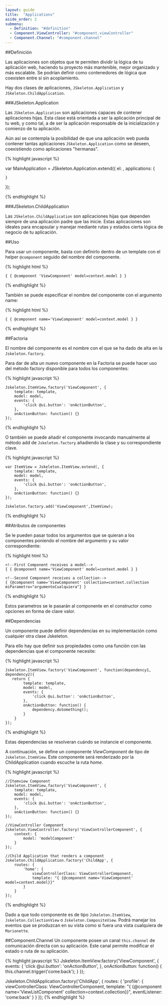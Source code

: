 ```yaml
---
layout: guide
title:  "Applications"
aside_order: 2
submenu:
  - Definition: "#definition"
  - Component.ViewController: "#component.viewController"
  - Component.Channel: "#component.channel"
---
```


##Definición

Las aplicaciones son objetos que te permiten dividir la lógica de tu aplicación web, haciendo tu proyecto más mantenible, mejor organizado y más escalable. Se podrían definir como contenedores de lógica que coexisten entre sí sin acoplamiento.

Hay dos clases de aplicaciones, `JSkeleton.Application` y `JSkeleton.ChildApplication`.

###JSkeleton.Application

Las `JSkeleton.Application` son aplicaciones capaces de contener aplicaciones hijas. Esta clase está orientada a ser la aplicación principal de tu web, y como tal, a de ser la aplicación responsable de la inicialización y comienzo de tu aplicación.

Aún así se contempla la posibilidad de que una aplicación web pueda contener tantas aplicaciones `JSkeleton.Application` como se deseen, coexistiendo como aplicaciones "hermanas".

{% highlight javascript %}


var MainApplication = JSkeleton.Application.extend({
     el: ,
     applications: {
        
    }
});

{% endhighlight %}

###JSkeleton.ChildApplication

Las `JSkeleton.ChildApplication` son aplicaciones hijas que dependen siempre de una aplicación padre que las inicie. Estas aplicaciones son ideales para encapsular y manejar mediante rutas y estados cierta lógica de negocio de tu aplicación.

##Uso

Para usar un componente, basta con definirlo dentro de un template con el helper `@component` seguido del nombre del componente.

{% highlight html %}

    { { @component 'ViewComponent' model=context.model } }

{% endhighlight %}

También se puede especificar el nombre del componente con el argumento name:


{% highlight html %}

    { { @component name='ViewComponent' model=context.model } }

{% endhighlight %}


##Factoria

El nombre del componente es el nombre con el que se ha dado de alta en la `Jskeleton.factory`.

Para dar de alta un nuevo componente en la Factoria se puede hacer uso del método factory disponible para todos los componentes:

{% highlight javascript %}
 
    Jskeleton.ItemView.factory('ViewComponent', {
        template: template,
        model: model,
        events: {
            'click @ui.button': 'onActionButton',
        },
        onActionButton: function() {}
    });

{% endhighlight %}

O también se puede añadir el componente invocando manualmente al método add de `Jskeleton.factory` añadiendo la clase y su correspondiente clave.

{% highlight javascript %}
 
    var ItemView = Jskeleton.ItemView.extend(, {
        template: template,
        model: model,
        events: {
            'click @ui.button': 'onActionButton',
        },
        onActionButton: function() {}
    });

    Jskeleton.factory.add('ViewComponent',ItemView);

{% endhighlight %}

##Atributos de componentes

Se le pueden pasar todos los argumentos que se quieran a los componentes poniendo el nombre del argumento y su valor correspondiente:

{% highlight html %}

    <!--First Component receives a model-->
    { { @component name='ViewComponent' model=context.model } }

    <!--Second Component receives a collection-->
    { {@component name='ViewComponent' collection=context.collection miParametro="argumentoCualquiera"} }

{% endhighlight %}

Estos parametros se le pasarán al componente en el constructor como opciones en forma de clave valor.

##Dependencias

Un componente puede definir dependencias en su implementación como cualquier otra clase Jskeleton.

Para ello hay que definir sus propiedades como una función con las dependencias que el componente necesite:

{% highlight javascript %}
 
    Jskeleton.ItemView.factory('ViewComponent', function(dependency1, dependency2){
       return {
            template: template,
            model: model,
            events: {
                'click @ui.button': 'onActionButton',
            },
            onActionButton: function() {
                dependency.doSomething();
            }
        }
    });

{% endhighlight %}

Estas dependencias se resolveran cuándo se instancie el componente.

A continuación, se define un componente _ViewComponent_ de tipo de `Jskeleton.ItemView`. Este componente será renderizado por la ChildApplication cuando escuche la ruta _home_.

{% highlight javascript %}

    //Itemview Component
    Jskeleton.ItemView.factory('ViewComponent', {
        template: template,
        model: model,
        events: {
            'click @ui.button': 'onActionButton',
        },
        onActionButton: function() {}
    });

    //ViewController Component
    Jskeleton.ViewController.factory('ViewControllerComponent', {
        context: {
            model: 'modelComponent'
        }
    });

    //Child Application that renders a component
    Jskeleton.ChildApplication.factory('ChildApp', {
        routes: {
            'home': {
                viewControllerClass: ViewControllerComponent,
                template: "{ {@component name='ViewComponent' model=context.model}}"
            }
        }
    });

{% endhighlight %}

Dado a que todo componente es de tipo `Jskeleton.ItemView`, `Jskeleton.CollectionView` o `Jskeleton.CompositeView`. Podrá manejar los eventos que se produzcan en su vista como si fuera una vista cualquiera de `Marionette`.

##Component.Channel
Un componente posee un canal `this.channel` de comunicación directa con su aplicación. Este canal permite modificar el estado o ruta de su aplicación.

{% highlight javascript %}
Jskeleton.ItemView.factory('ViewComponent', {
    events: {
        'click @ui.button': 'onActionButton',
    },
    onActionButton: function() {
        this.channel.trigger('come:back');
    }
});

Jskeleton.ChildApplication.factory('ChildApp', {
    routes: {
        'profile': {
            viewControllerClass: ViewControllerComponent,
            template: "{ {@component name='ViewListComponent' collection=context.collection}}",
            eventListener: 'come:back'
        }
    }
});
{% endhighlight %}
